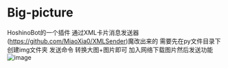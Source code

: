 # Big-picture
HoshinoBot的一个插件 
通过XML卡片消息发送器(https://github.com/MiaoXia0/XMLSender)魔改出来的
需要先在py文件目录下创建img文件夹
发送命令 转换大图+图片即可
加入网络下载图片然后发送功能
![image](https://user-images.githubusercontent.com/31241227/139569446-f9edde92-a76f-4b5c-b17a-c17140bdfb02.png)

